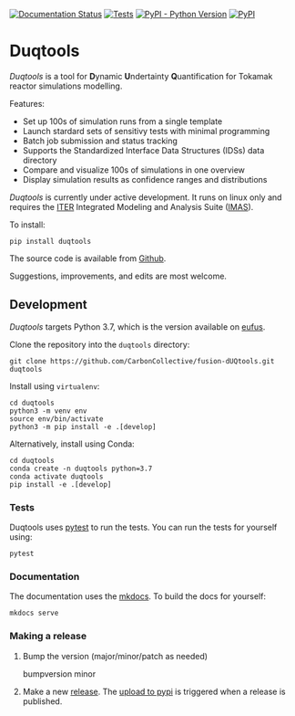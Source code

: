 [![Documentation Status](https://readthedocs.org/projects/duqtools/badge/?version=latest)](https://duqtools.readthedocs.io/en/latest/?badge=latest)
[![Tests](https://github.com/CarbonCollective/fusion-dUQtools/actions/workflows/test.yaml/badge.svg)](https://github.com/CarbonCollective/fusion-dUQtools/actions/workflows/test.yaml)
[![PyPI - Python Version](https://img.shields.io/pypi/pyversions/duqtools)](https://pypi.org/project/duqtools/)
[![PyPI](https://img.shields.io/pypi/v/duqtools.svg?style=flat)](https://pypi.org/project/duqtools/)


# Duqtools

*Duqtools* is a tool for **D**ynamic **U**ndertainty **Q**uantification for Tokamak reactor simulations modelling.

Features:

- Set up 100s of simulation runs from a single template
- Launch stardard sets of sensitivy tests with minimal programming
- Batch job submission and status tracking
- Supports the Standardized Interface Data Structures (IDSs) data directory
- Compare and visualize 100s of simulations in one overview
- Display simulation results as confidence ranges and distributions

*Duqtools* is currently under active development. It runs on linux only and requires the [ITER](http://iter.org/) Integrated Modeling and Analysis Suite ([IMAS](https://confluence.iter.org/display/IMP)).

To install:

    pip install duqtools

The source code is available from [Github](https://github.com/CarbonCollective/fusion-dUQtools).

Suggestions, improvements, and edits are most welcome.


## Development

*Duqtools* targets Python 3.7, which is the version available on [eufus](https://wiki.eufus.eu/doku.php).

Clone the repository into the `duqtools` directory:

```console
git clone https://github.com/CarbonCollective/fusion-dUQtools.git duqtools
```

Install using `virtualenv`:

```console
cd duqtools
python3 -m venv env
source env/bin/activate
python3 -m pip install -e .[develop]
```

Alternatively, install using Conda:

```console
cd duqtools
conda create -n duqtools python=3.7
conda activate duqtools
pip install -e .[develop]
```

### Tests

Duqtools uses [pytest](https://docs.pytest.org/en/7.1.x/) to run the tests. You can run the tests for yourself using:

```console
pytest
```

### Documentation

The documentation uses the [mkdocs](https://www.mkdocs.org/). To build the docs for yourself:

```console
mkdocs serve
```

### Making a release

1. Bump the version (major/minor/patch as needed)

    bumpversion minor

2. Make a new [release](https://github.com/CarbonCollective/fusion-dUQtools/releases). The [upload to pypi](https://github.com/CarbonCollective/fusion-dUQtools/actions/workflows/publish.yaml) is triggered when a release is published.


